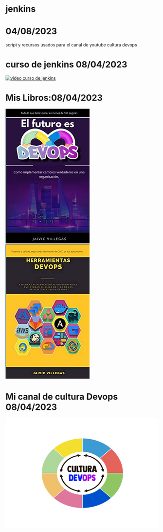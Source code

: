 # jenkins
# 04/08/2023
script y recursos usados para el canal de youtube cultura devops


# curso de jenkins 08/04/2023

[![video curso de jenkins](https://i.ytimg.com/vi/DpoKXjuWKwE/hqdefault.jpg?sqp=-oaymwEXCNACELwBSFryq4qpAwkIARUAAIhCGAE=&rs=AOn4CLDPKl4nLpOIyVpgsETLsunUi9s8cg)](https://www.youtube.com/playlist?list=PLdOotbFwzDIiU4Hs8ySZr-phOeGMBY_3D)


# Mis Libros:08/04/2023

[![libros futuro es devops ](https://github.com/culturadevops/ecs_para_principiantes/blob/master/recursos/futuroesdevopsjaivicvillegas.png)](https://amzn.to/3S8AGG9) [![libros herramientas devops](https://github.com/culturadevops/ecs_para_principiantes/blob/master/recursos/herramientasdevops.png)](https://amzn.to/3ga1c4E)

# Mi canal de cultura Devops 08/04/2023

[![canal de youtube sobre devops ](https://github.com/culturadevops/ecs_para_principiantes/blob/master/recursos/culturadevops.png)](https://www.youtube.com/channel/UCfJ67eVA7DkKbbIF5ceJDMA?sub_confirmation=1) 

